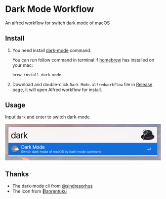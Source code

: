 # Dark Mode Workflow

An alfred workflow for switch dark mode of macOS

## Install

1. You need install [dark-mode](https://github.com/sindresorhus/dark-mode) command.

    You can run follow command in terminal if [homebrew](http://brew.sh/) has installed on your mac:

    ```sh
    brew install dark-mode
    ```

2. Download and double-click `Dark Mode.alfredworkflow` file in [Release](https://github.com/m2nlight/DarkMode-workflow/releases) page, it will open Alfred workflow for install.

## Usage

Input `dark` and enter to switch dark-mode.

<img src="screenshot.png" width="585" />

## Thanks

- The dark-mode cli from [@sindresorhus](https://github.com/sindresorhus)
- The icon from :link:[lanrentuku](http://www.lanrentuku.com/png/1522.html)
